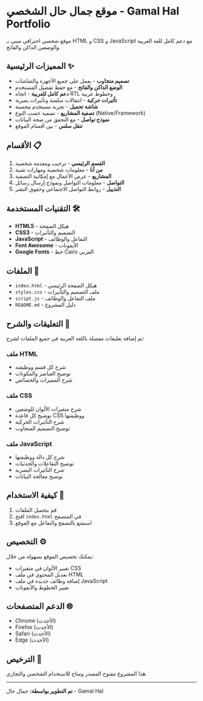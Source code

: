 # موقع جمال حال الشخصي - Gamal Hal Portfolio

موقع شخصي احترافي مبني بـ HTML و CSS و JavaScript مع دعم كامل للغة العربية والوضعين الداكن والفاتح.

## المميزات الرئيسية ✨

- **تصميم متجاوب** - يعمل على جميع الأجهزة والشاشات
- **الوضع الداكن والفاتح** - مع حفظ تفضيل المستخدم
- **دعم كامل للعربية** - اتجاه RTL وخطوط عربية
- **تأثيرات حركية** - انتقالات سلسة وتأثيرات بصرية
- **شاشة تحميل** - تجربة مستخدم محسنة
- **تصفية المشاريع** - تصفية حسب النوع (Native/Framework)
- **نموذج تواصل** - مع التحقق من صحة البيانات
- **تنقل سلس** - بين أقسام الموقع

## الأقسام 📋

1. **القسم الرئيسي** - ترحيب ومقدمة شخصية
2. **من أنا** - معلومات شخصية ومهارات تقنية
3. **المشاريع** - عرض الأعمال مع إمكانية التصفية
4. **التواصل** - معلومات التواصل ونموذج إرسال رسائل
5. **التذييل** - روابط التواصل الاجتماعي وحقوق النشر

## التقنيات المستخدمة 🛠️

- **HTML5** - هيكل الصفحة
- **CSS3** - التصميم والتأثيرات
- **JavaScript** - التفاعل والوظائف
- **Font Awesome** - الأيقونات
- **Google Fonts** - خط Cairo العربي

## الملفات 📁

- `index.html` - هيكل الصفحة الرئيسي
- `styles.css` - ملف التصميم والتأثيرات
- `script.js` - ملف التفاعل والوظائف
- `README.md` - دليل المشروع

## التعليقات والشرح 📝

تم إضافة تعليقات مفصلة باللغة العربية في جميع الملفات لشرح:

### ملف HTML

- شرح كل قسم ووظيفته
- توضيح العناصر والمكونات
- شرح المميزات والخصائص

### ملف CSS

- شرح متغيرات الألوان للوضعين
- توضيح كل قاعدة CSS ووظيفتها
- شرح التأثيرات الحركية
- توضيح التصميم المتجاوب

### ملف JavaScript

- شرح كل دالة ووظيفتها
- توضيح التفاعلات والحدثيات
- شرح التأثيرات البصرية
- توضيح معالجة البيانات

## كيفية الاستخدام 🚀

1. قم بتحميل الملفات
2. افتح `index.html` في المتصفح
3. استمتع بالتصفح والتفاعل مع الموقع

## التخصيص ⚙️

يمكنك تخصيص الموقع بسهولة من خلال:

- تغيير الألوان في متغيرات CSS
- تعديل المحتوى في ملف HTML
- إضافة وظائف جديدة في ملف JavaScript
- تغيير الخطوط والأيقونات

## الدعم المتصفحات 🌐

- Chrome (الأحدث)
- Firefox (الأحدث)
- Safari (الأحدث)
- Edge (الأحدث)

## الترخيص 📄

هذا المشروع مفتوح المصدر ومتاح للاستخدام الشخصي والتجاري.

---

**تم التطوير بواسطة:** جمال حال - Gamal Hal  

